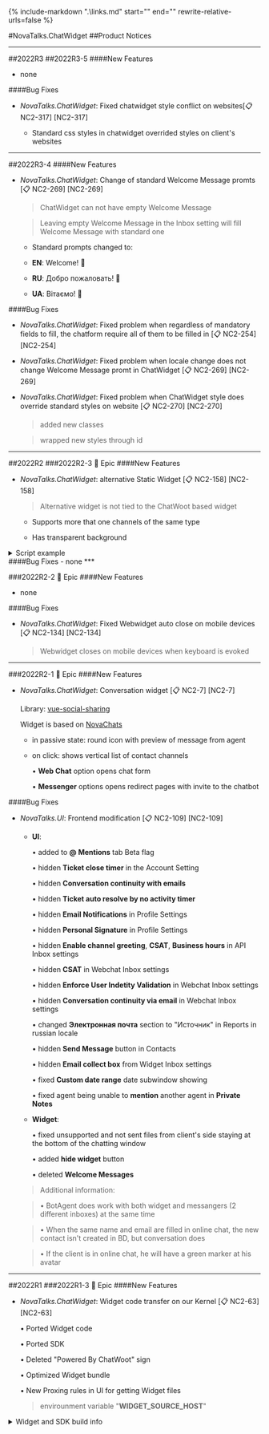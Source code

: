 {%
   include-markdown ".\links.md"
   start="<!--tasklink-start-->"
   end="<!--tasklink-end-->"
   rewrite-relative-urls=false
%}

#NovaTalks.ChatWidget
##Product Notices
***
##2022R3
##2022R3-5
####New Features
- none

####Bug Fixes
- *NovaTalks.ChatWidget*: Fixed chatwidget style conflict on websites[:clipboard: NC2-317] [NC2-317]

	- Standard css styles in chatwidget overrided styles on client's websites 

***

##2022R3-4
####New Features
- *NovaTalks.ChatWidget*: Change of standard Welcome Message promts [:clipboard: NC2-269] [NC2-269]

	> ChatWidget can not have empty Welcome Message

	> Leaving empty Welcome Message in the Inbox setting will fill Welcome Message with standard one

	- Standard prompts changed to:

	- **EN**: Welcome! 👋

	- **RU**: Добро пожаловать! 👋

	- **UA**: Вітаємо! 👋

####Bug Fixes
- *NovaTalks.ChatWidget*: Fixed problem when regardless of mandatory fields to fill, the chatform require all of them to be filled in [:clipboard: NC2-254] [NC2-254]

- *NovaTalks.ChatWidget*: Fixed problem when locale change does not change Welcome Message promt in ChatWidget [:clipboard: NC2-269] [NC2-269]

- *NovaTalks.ChatWidget*: Fixed problem when ChatWidget style does override standard styles on website [:clipboard: NC2-270] [NC2-270]

	> added new classes

	> wrapped new styles through id

***

##2022R2
###2022R2-3 :briefcase: Epic
####New Features
- *NovaTalks.ChatWidget*: alternative Static Widget [:clipboard: NC2-158] [NC2-158]

	> Alternative widget is not tied to the ChatWoot based widget

	- Supports more that one channels of the same type 
	
	- Has transparent background 
	
<details><summary>Script example</summary>
<p>
```html
<html>
  <head>
    <title>NovaTalks Demo Standalone Chat</title>
  </head>
  <body>
    <script>
      (function (d, t) {
        var BASE_URL = 'http://localhost:3012';
        var g = d.createElement(t),
          s = d.getElementsByTagName(t)[0];
        g.src = BASE_URL + '/packs/js/sdk.js';
        g.defer = true;
        g.async = true;
        s.parentNode.insertBefore(g, s);
        g.onload = function () {
          window.chatwootSDK.run({
            websiteToken: 'FReCS3jYPvr8HsdLSpHU6DuT',
            baseUrl: BASE_URL,
            bubbleImage: 'https://www.industrialempathy.com/img/remote/ZiClJf-1920w.jpg', // Optional
            widgetControl: {
              channels: [
                {
                  name: 'Telegram1', // Required
                  type: 'telegram', // Required Enam: telegram, viber, messenger, twitter, facebook, whatsapp
                  url: 'https://t.me/novachatsbot?start=clk-901008', // Required
                  hint: 'telega 1 hint', // Optional
                  enabled: true, // Optional. Boolean: true or false.
                },
              ],
              imageSize: 'medium', // Optional. Enam: small, medium, large
            },
          });
        };
      })(document, 'script');
    </script>
  </body>
</html>
```
</p>
</details>
####Bug Fixes
- none
***

###2022R2-2 :briefcase: Epic
####New Features
- none

####Bug Fixes
- *NovaTalks.ChatWidget*: Fixed Webwidget auto close on mobile devices [:clipboard: NC2-134] [NC2-134]

	> Webwidget closes on mobile devices when keyboard is evoked
***

###2022R2-1 :briefcase: Epic
####New Features
- *NovaTalks.ChatWidget*: Conversation widget [:clipboard: NC2-7] [NC2-7]

	Library: [vue-social-sharing](https://github.com/nicolasbeauvais/vue-social-sharing)

	Widget is based on [NovaChats](https://novachats.com)
	
	- in passive state: round icon with preview of message from agent

	- on click: shows vertical list of contact channels
	
	 	• **Web Chat** option opens chat form

		• **Messenger** options opens redirect pages with invite to the chatbot

####Bug Fixes
- *NovaTalks.UI*: Frontend modification [:clipboard: NC2-109] [NC2-109]

	- **UI**:
	
		• added to **@ Mentions** tab Beta flag

		• hidden **Ticket close timer** in the Account Setting

		• hidden **Conversation continuity with emails**

		• hidden **Ticket auto resolve by no activity timer**

		• hidden **Email Notifications** in Profile Settings

		• hidden **Personal Signature** in Profile Settings

		• hidden **Enable channel greeting**, **CSAT**, **Business hours** in API Inbox settings

		• hidden **CSAT** in Webchat Inbox settings

		• hidden **Enforce User Indetity Validation** in Webchat Inbox settings
	
		• hidden **Conversation continuity via email** in Webchat Inbox settings

		• changed **Электронная почта** section to "Источник" in Reports in russian locale

		• hidden **Send Message** button in Contacts

		• hidden **Email collect box** from Widget Inbox settings

		• fixed **Custom date range** date subwindow showing

		• fixed agent being unable to **mention** another agent in **Private Notes**

	- **Widget**:

		• fixed unsupported and not sent files from client's side staying at the bottom of the chatting window 

		• added **hide widget**	button

		• deleted **Welcome Messages**

	> Additional information:
	
	> • BotAgent does work with both widget and messangers (2 different inboxes) at the same time

	> • When the same name and email are filled in online chat, the new contact isn't created in BD, but conversation does

	> • If the client is in online chat, he will have a green marker at his avatar

***

##2022R1
###2022R1-3 :briefcase: Epic
####New Features
- *NovaTalks.ChatWidget*: Widget code transfer on our Kernel [:clipboard: NC2-63] [NC2-63]

	• Ported Widget code

	• Ported SDK

	• Deleted "Powered By ChatWoot" sign

	• Optimized Widget bundle
	
	• New Proxing rules in UI for getting Widget files
	
	> envirounment variable "**WIDGET_SOURCE_HOST**"
	
<details><summary>Widget and SDK build info</summary>
<p>
```
Build the SDK
$ yarn build:sdk

Build the Widget
$ yarn build:widget

Folder structure
	•config: 
	webpack config files

	•dist: 
	Contains the built files generated by the scripts (dev package, minified package and map)

	•javascript: 
	Contains an index file that requires all the modules that should be exported and all the source files that compound the package.
	It was copied from https://github.com/chatwoot/chatwoot/tree/v2.1.1/app/javascript

Modified files:
	• javascript/shared/components/Branding.vue

Entry point widget: javascript/packs/widget.js
Entry point sdk: javascript/packs/sdk.js
```
</p>
</details>

####Bug Fixes
- none
***